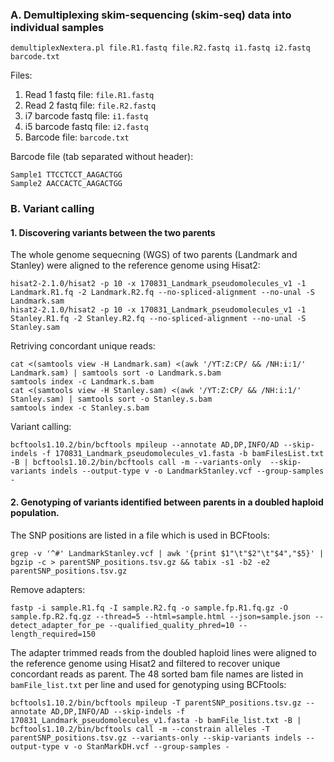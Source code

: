 ### A. Demultiplexing skim-sequencing (skim-seq) data into individual samples

```
demultiplexNextera.pl file.R1.fastq file.R2.fastq i1.fastq i2.fastq barcode.txt
```

Files:
1. Read 1 fastq file: `file.R1.fastq`
2. Read 2 fastq file: `file.R2.fastq` 
3. i7 barcode fastq file: `i1.fastq`
4. i5 barcode fastq file: `i2.fastq` 
5. Barcode file: `barcode.txt`

Barcode file (tab separated without header):

```
Sample1 TTCCTCCT_AAGACTGG
Sample2 AACCACTC_AAGACTGG
```

### B. Variant calling
#### 1. Discovering variants between the two parents

The whole genome sequecning (WGS) of two parents (Landmark and Stanley) were aligned to the reference genome using Hisat2:
```
hisat2-2.1.0/hisat2 -p 10 -x 170831_Landmark_pseudomolecules_v1 -1 Landmark.R1.fq -2 Landmark.R2.fq --no-spliced-alignment --no-unal -S Landmark.sam
hisat2-2.1.0/hisat2 -p 10 -x 170831_Landmark_pseudomolecules_v1 -1 Stanley.R1.fq -2 Stanley.R2.fq --no-spliced-alignment --no-unal -S Stanley.sam
```

Retriving concordant unique reads:
```
cat <(samtools view -H Landmark.sam) <(awk '/YT:Z:CP/ && /NH:i:1/' Landmark.sam) | samtools sort -o Landmark.s.bam
samtools index -c Landmark.s.bam
cat <(samtools view -H Stanley.sam) <(awk '/YT:Z:CP/ && /NH:i:1/' Stanley.sam) | samtools sort -o Stanley.s.bam
samtools index -c Stanley.s.bam
```

Variant calling:
```
bcftools1.10.2/bin/bcftools mpileup --annotate AD,DP,INFO/AD --skip-indels -f 170831_Landmark_pseudomolecules_v1.fasta -b bamFilesList.txt -B | bcftools1.10.2/bin/bcftools call -m --variants-only  --skip-variants indels --output-type v -o LandmarkStanley.vcf --group-samples -
```

#### 2. Genotyping of variants identified between parents in a doubled haploid population.

The SNP positions are listed in a file which is used in BCFtools:
```
grep -v '^#' LandmarkStanley.vcf | awk '{print $1"\t"$2"\t"$4","$5}' | bgzip -c > parentSNP_positions.tsv.gz && tabix -s1 -b2 -e2 parentSNP_positions.tsv.gz
```

Remove adapters:
```
fastp -i sample.R1.fq -I sample.R2.fq -o sample.fp.R1.fq.gz -O sample.fp.R2.fq.gz --thread=5 --html=sample.html --json=sample.json --detect_adapter_for_pe --qualified_quality_phred=10 --length_required=150
```

The adapter trimmed reads from the doubled haploid lines were aligned to the reference genome using Hisat2 and filtered to recover unique concordant reads as parent. The 48 sorted bam file names are listed in `bamFile_list.txt` per line and used for genotyping using BCFtools:
```
bcftools1.10.2/bin/bcftools mpileup -T parentSNP_positions.tsv.gz --annotate AD,DP,INFO/AD --skip-indels -f 170831_Landmark_pseudomolecules_v1.fasta -b bamFile_list.txt -B | bcftools1.10.2/bin/bcftools call -m --constrain alleles -T parentSNP_positions.tsv.gz --variants-only --skip-variants indels --output-type v -o StanMarkDH.vcf --group-samples -
```











